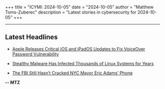 +++
title = "ICYMI: 2024-10-05"
date = "2024-10-05"
author = "Matthew Toms-Zuberec"
description = "Latest stories in cybersecurity for 2024-10-05"
+++

---------------------------------------------------------------------------
## Latest Headlines
- [Apple Releases Critical iOS and iPadOS Updates to Fix VoiceOver Password Vulnerability](https://thehackernews.com/2024/10/apple-releases-critical-ios-and-ipados.html)

- [Stealthy Malware Has Infected Thousands of Linux Systems for Years](https://www.wired.com/story/perfctl-stealthy-malware-infected-linux-systems/)

- [The FBI Still Hasn’t Cracked NYC Mayor Eric Adams’ Phone](https://www.wired.com/story/fbi-eric-adams-phone-not-cracked/)

**-- MTZ**